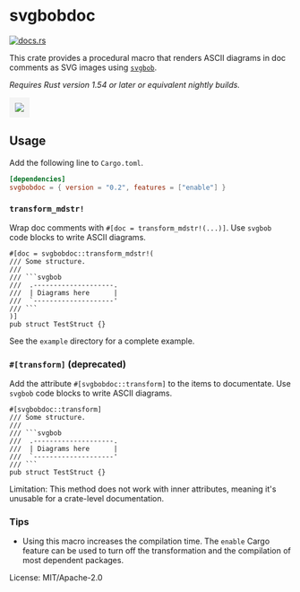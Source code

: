 # svgbobdoc

[<img src="https://docs.rs/svgbobdoc/badge.svg" alt="docs.rs">](https://docs.rs/svgbobdoc/)

This crate provides a procedural macro that renders
ASCII diagrams in doc comments as SVG images using [`svgbob`].

*Requires Rust version 1.54 or later or equivalent nightly builds.*

[`svgbob`]: https://github.com/ivanceras/svgbob

<img src="https://yvt.github.io/svgbobdoc/20190529-zhang_hilbert-2.png"
   style="border: 10px solid rgba(192, 192, 192, 0.15)">

## Usage

Add the following line to `Cargo.toml`.

```toml
[dependencies]
svgbobdoc = { version = "0.2", features = ["enable"] }
```

### `transform_mdstr!`

Wrap doc comments with `#[doc = transform_mdstr!(...)]`. Use `svgbob` code blocks to write ASCII diagrams.

    #[doc = svgbobdoc::transform_mdstr!(
    /// Some structure.
    ///
    /// ```svgbob
    ///  .--------------------.
    ///  | Diagrams here      |
    ///  `--------------------'
    /// ```
    )]
    pub struct TestStruct {}


See the `example` directory for a complete example.

### `#[transform]` (deprecated)

Add the attribute `#[svgbobdoc::transform]` to the items to documentate. Use `svgbob` code blocks to write ASCII diagrams.

    #[svgbobdoc::transform]
    /// Some structure.
    ///
    /// ```svgbob
    ///  .--------------------.
    ///  | Diagrams here      |
    ///  `--------------------'
    /// ```
    pub struct TestStruct {}

Limitation: This method does not work with inner attributes, meaning it's unusable for a crate-level documentation.

### Tips

 - Using this macro increases the compilation time. The `enable` Cargo feature can be used to turn off the transformation and the compilation of most dependent packages.

License: MIT/Apache-2.0
